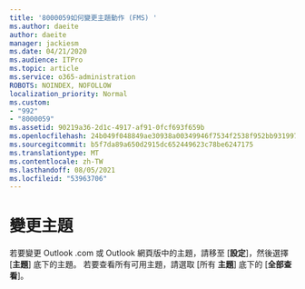 ```yaml
---
title: '8000059如何變更主題動作 (FMS) '
ms.author: daeite
author: daeite
manager: jackiesm
ms.date: 04/21/2020
ms.audience: ITPro
ms.topic: article
ms.service: o365-administration
ROBOTS: NOINDEX, NOFOLLOW
localization_priority: Normal
ms.custom:
- "992"
- "8000059"
ms.assetid: 90219a36-2d1c-4917-af91-0fcf693f659b
ms.openlocfilehash: 24b049f048849ae30938a00349946f7534f2538f952bb931997af53472ee3729
ms.sourcegitcommit: b5f7da89a650d2915dc652449623c78be6247175
ms.translationtype: MT
ms.contentlocale: zh-TW
ms.lasthandoff: 08/05/2021
ms.locfileid: "53963706"
---
```

# <a name="how-to-change-your-theme"></a>變更主題

若要變更 Outlook .com 或 Outlook 網頁版中的主題，請移至 [**設定**]，然後選擇 [**主題**] 底下的主題。 若要查看所有可用主題，請選取 [所有 **主題**] 底下的 [**全部查看**]。
  